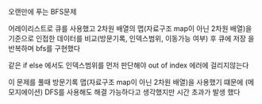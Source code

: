 오랜만에 푸는 BFS문제

어레이리스트로 큐를 사용했고 2차원 배열의 맵(자료구조 map이 아닌 2차원 배열)을 기준으로
인접한 데이터를 비교(방문기록, 인덱스범위, 이동가능 여부) 후 큐에 저장
을 반복하며 bfs를 구현했다

같은 if else 에서도 인덱스범위를 먼저 판단해야 out of index 에러에 걸리지않는다

이 문제를 풀때 방문기록 맵(자료구조 map이 아닌 2차원 배열)을 사용했기 떄문에
(메모지에이션) DFS를 사용해도 해결 가능하다고 생각했지만
시간 초과가 발생 했다